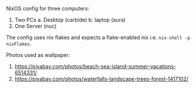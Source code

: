 NixOS config for three computers:

1. Two PCs
  a. Desktop (carbide)
  b. laptop (aura)
2. One Server (nuc)

The config uses nix flakes and expects a flake-enabled nix i.e. `nix-shell -p nixFlakes`.

Photos used as wallpaper:

1. https://pixabay.com/photos/beach-sea-island-summer-vacations-6514331/
2. https://pixabay.com/photos/waterfalls-landscape-trees-forest-1417102/

